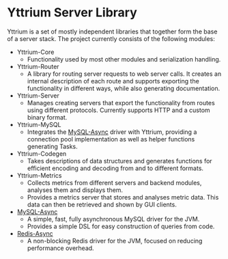 # Yttrium Server Library

Yttrium is a set of mostly independent libraries that together form the base of a server stack.
The project currently consists of the following modules:
 - Yttrium-Core 
   - Functionality used by most other modules and serialization handling.
 - Yttrium-Router
   - A library for routing server requests to web server calls. It creates an internal description of each route and supports exporting the functionality in different ways, while also generating documentation.
 - Yttrium-Server
   - Manages creating servers that export the functionality from routes using different protocols. Currently supports HTTP and a custom binary format.
 - Yttrium-MySQL
   - Integrates the [MySQL-Async](https://github.com/YouPic/MySQL-Async) driver with Yttrium, providing a connection pool implementation as well as helper functions generating Tasks.
 - Yttrium-Codegen
   - Takes descriptions of data structures and generates functions for efficient encoding and decoding from and to different formats.
 - Yttrium-Metrics
   - Collects metrics from different servers and backend modules, analyses them and displays them.
   - Provides a metrics server that stores and analyses metric data. This data can then be retrieved and shown by GUI clients.
 - [MySQL-Async](https://github.com/YouPic/MySQL-Async)
   - A simple, fast, fully asynchronous MySQL driver for the JVM.
   - Provides a simple DSL for easy construction of queries from code.
 - [Redis-Async](https://github.com/YouPic/Redis-Async)
   - A non-blocking Redis driver for the JVM, focused on reducing performance overhead.
